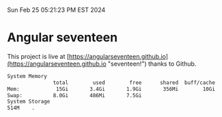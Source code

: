 Sun Feb 25 05:21:23 PM EST 2024

# Angular seventeen


This project is live at [https://angularseventeen.github.io](https://angularseventeen.github.io "seventeen!") thanks to Github.

```bash
System Memory
               total        used        free      shared  buff/cache   available
Mem:            15Gi       3.4Gi       1.9Gi       356Mi        10Gi        11Gi
Swap:          8.0Gi       486Mi       7.5Gi
System Storage
514M	.
```
```bash
